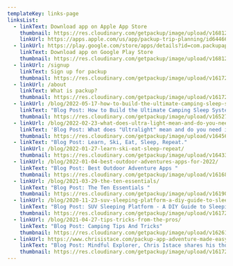 ```yaml
---
templateKey: links-page
linksList:
  - linkText: Download app on Apple App Store
    thumbnail: https://res.cloudinary.com/getpackup/image/upload/v1681218594/Apple_gmdqxu.png
    linkUrl: https://apps.apple.com/us/app/packup-trip-planning/id6446636448
  - linkUrl: https://play.google.com/store/apps/details?id=com.packupapp.twa
    linkText: Download app on Google Play Store
    thumbnail: https://res.cloudinary.com/getpackup/image/upload/v1681218537/GooglePlay_vxf9lf.png
  - linkUrl: /signup
    linkText: Sign up for packup
    thumbnail: https://res.cloudinary.com/getpackup/image/upload/v1617244536/getpackup/maskable_icon.png
  - linkUrl: /about
    linkText: What is packup?
    thumbnail: https://res.cloudinary.com/getpackup/image/upload/v1617244552/getpackup/0f1a2062-3.jpg
  - linkUrl: /blog/2022-05-17-how-to-build-the-ultimate-camping-sleep-system/
    linkText: "Blog Post: How to Build the Ultimate Camping Sleep System"
    thumbnail: https://res.cloudinary.com/getpackup/image/upload/v1652751503/Patagonia_TaylorBurk-13_m7cpup.jpg
  - linkUrl: /blog/2022-02-23-what-does-ultra-light-mean-and-do-you-need-it/
    linkText: 'Blog Post: What does "Ultralight" mean and do you need it?'
    thumbnail: https://res.cloudinary.com/getpackup/image/upload/v1645658671/044A9683_tamggv.jpg
  - linkText: "Blog Post: Learn, Ski, Eat, Sleep, Repeat."
    linkUrl: /blog/2022-01-27-learn-ski-eat-sleep-repeat/
    thumbnail: https://res.cloudinary.com/getpackup/image/upload/v1643322938/0F1A2473_aqokrt.jpg
  - linkUrl: /blog/2022-01-04-best-outdoor-adventures-apps-for-2022/
    linkText: "Blog Post: Best Outdoor Adventure Apps "
    thumbnail: https://res.cloudinary.com/getpackup/image/upload/v1616895145/mt-rainier_zux2bf.jpg
  - linkUrl: /blog/2021-03-29-the-ten-essentials/
    linkText: "Blog Post: The Ten Essentials "
    thumbnail: https://res.cloudinary.com/getpackup/image/upload/v1619038019/044a6193_scxnz0.jpg
  - linkUrl: /blog/2020-11-23-suv-sleeping-platform-a-diy-guide-to-sleeping-inside/
    linkText: "Blog Post: SUV Sleeping Platform - A DIY Guide to Sleeping Inside"
    thumbnail: https://res.cloudinary.com/getpackup/image/upload/v1617244547/getpackup/dscf6808.jpg
  - linkUrl: /blog/2021-04-27-tips-tricks-from-the-pros/
    linkText: "Blog Post: Camping Tips And Tricks"
    thumbnail: https://res.cloudinary.com/getpackup/image/upload/v1626131674/getpackup/044A4171_vpkdel.jpg
  - linkUrl: https://www.chrisistace.com/packup-app-adventure-made-easy/
    linkText: "Blog Post: Mindful Explorer, Chris Istace shares his thoughts on packup"
    thumbnail: https://res.cloudinary.com/getpackup/image/upload/v1617244441/getpackup/screen-shot-2021-02-17-at-2.21.53-pm.png
---
```

